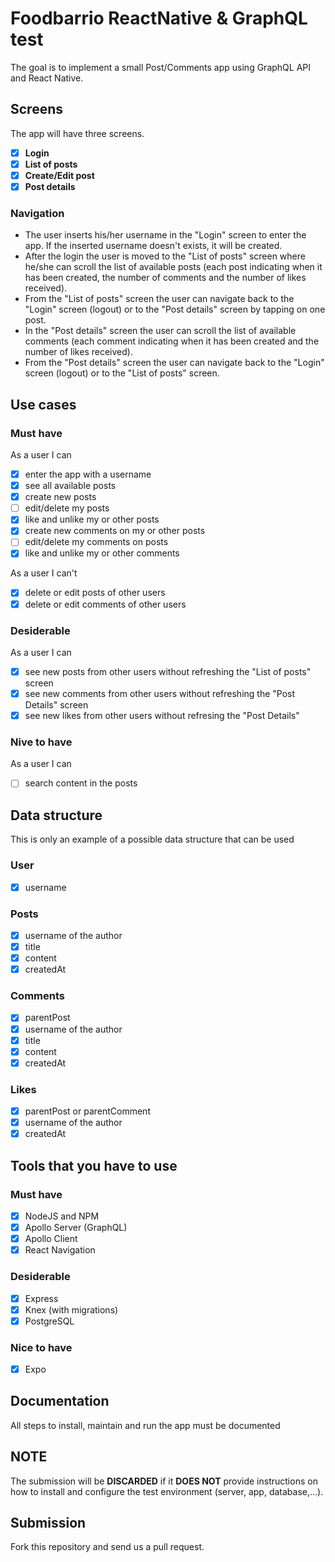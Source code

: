 # Foodbarrio ReactNative & GraphQL test

The goal is to implement a small Post/Comments app using GraphQL API and React Native.

## Screens

The app will have three screens.

- [x] **Login**
- [x] **List of posts**
- [x] **Create/Edit post**
- [x] **Post details**

### Navigation

- The user inserts his/her username in the "Login" screen to enter the app. If the inserted username doesn't exists, it will be created.
- After the login the user is moved to the "List of posts" screen where he/she can scroll the list of available posts (each post indicating when it has been created, the number of comments and the number of likes received).
- From the "List of posts" screen the user can navigate back to the "Login" screen (logout) or to the "Post details" screen by tapping on one post.
- In the "Post details" screen the user can scroll the list of available comments (each comment indicating when it has been created and the number of likes received).
- From the "Post details" screen the user can navigate back to the "Login" screen (logout) or to the "List of posts" screen.

## Use cases

### Must have

As a user I can

- [x] enter the app with a username
- [x] see all available posts
- [x] create new posts
- [ ] edit/delete my posts
- [x] like and unlike my or other posts
- [x] create new comments on my or other posts
- [ ] edit/delete my comments on posts
- [x] like and unlike my or other comments

As a user I can't

- [x] delete or edit posts of other users
- [x] delete or edit comments of other users

### Desiderable

As a user I can

- [x] see new posts from other users without refreshing the "List of posts" screen
- [x] see new comments from other users without refreshing the "Post Details" screen
- [x] see new likes from other users without refresing the "Post Details"

### Nive to have

As a user I can

- [ ] search content in the posts

## Data structure

This is only an example of a possible data structure that can be used

### User

- [x] username

### Posts

- [x] username of the author
- [x] title
- [x] content
- [x] createdAt

### Comments

- [x] parentPost
- [x] username of the author
- [x] title
- [x] content
- [x] createdAt

### Likes

- [x] parentPost or parentComment
- [x] username of the author
- [x] createdAt

## Tools that you have to use

### Must have

- [X] NodeJS and NPM 
- [X] Apollo Server (GraphQL)
- [X] Apollo Client
- [X] React Navigation

### Desiderable

- [X] Express
- [X] Knex (with migrations)
- [X] PostgreSQL

### Nice to have

- [X] Expo

## Documentation

All steps to install, maintain and run the app must be documented

## NOTE

The submission will be **DISCARDED** if it **DOES NOT** provide instructions on how to install and configure the test environment (server, app, database,...).

## Submission

Fork this repository and send us a pull request.
